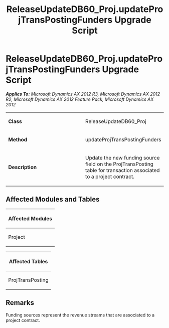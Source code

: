 ﻿---
title: ReleaseUpdateDB60_Proj.updateProjTransPostingFunders Upgrade Script
TOCTitle: ReleaseUpdateDB60_Proj.updateProjTransPostingFunders Upgrade Script
ms:assetid: 26b9b558-f581-f5ed-cd6a-4cda4cf883c1
ms:mtpsurl: https://msdn.microsoft.com/en-us/library/JJ685049(v=AX.60)
ms:contentKeyID: 49707249
ms.date: 05/18/2015
mtps_version: v=AX.60
---

# ReleaseUpdateDB60\_Proj.updateProjTransPostingFunders Upgrade Script 


_**Applies To:** Microsoft Dynamics AX 2012 R3, Microsoft Dynamics AX 2012 R2, Microsoft Dynamics AX 2012 Feature Pack, Microsoft Dynamics AX 2012_

<table>
<colgroup>
<col style="width: 50%" />
<col style="width: 50%" />
</colgroup>
<tbody>
<tr class="odd">
<td><p><strong>Class</strong></p></td>
<td><p>ReleaseUpdateDB60_Proj</p></td>
</tr>
<tr class="even">
<td><p><strong>Method</strong></p></td>
<td><p>updateProjTransPostingFunders</p></td>
</tr>
<tr class="odd">
<td><p><strong>Description</strong></p></td>
<td><p>Update the new funding source field on the ProjTransPosting table for transaction associated to a project contract.</p></td>
</tr>
</tbody>
</table>


## Affected Modules and Tables

<table>
<colgroup>
<col style="width: 100%" />
</colgroup>
<thead>
<tr class="header">
<th><p>Affected Modules</p></th>
</tr>
</thead>
<tbody>
<tr class="odd">
<td><p>Project</p></td>
</tr>
</tbody>
</table>


<table>
<colgroup>
<col style="width: 100%" />
</colgroup>
<thead>
<tr class="header">
<th><p>Affected Tables</p></th>
</tr>
</thead>
<tbody>
<tr class="odd">
<td><p>ProjTransPosting</p></td>
</tr>
</tbody>
</table>


## Remarks

Funding sources represent the revenue streams that are associated to a project contract.

  



